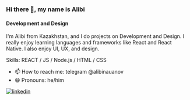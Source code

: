 ### Hi there 👋, my name is Alibi
#### Development and Design
I'm Alibi from Kazakhstan, and I do projects on Development and Design. I really enjoy learning languages and frameworks like React and React Native. I also enjoy UI, UX, and design.

Skills: REACT / JS / Node.js / HTML / CSS 

- 📫 How to reach me: telegram @alibinauanov 
- 😄 Pronouns: he/him 


[![linkedin](https://img.shields.io/badge/linkedin-0A66C2?style=for-the-badge&logo=linkedin&logoColor=white)](https://www.linkedin.com/in/alibinauanov/)
